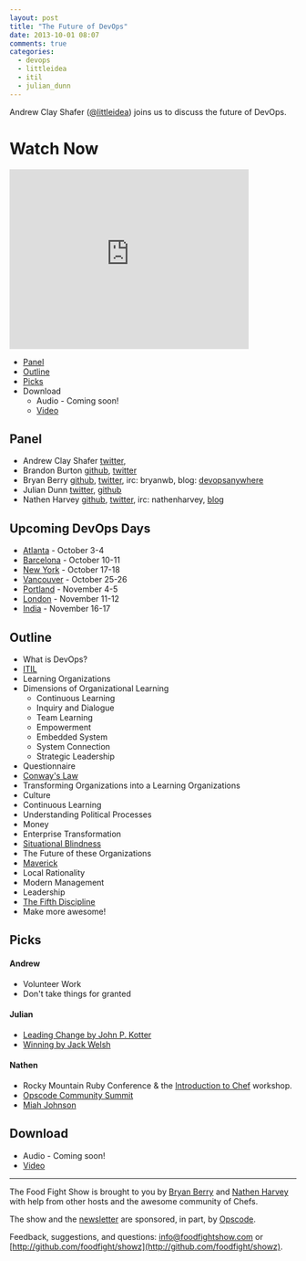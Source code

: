 ```yaml
---
layout: post
title: "The Future of DevOps"
date: 2013-10-01 08:07
comments: true
categories: 
  - devops
  - littleidea
  - itil
  - julian_dunn
---
```


Andrew Clay Shafer ([@littleidea](http://twitter.com/littleidea)) joins us to discuss the future of DevOps.

# Watch Now

<iframe width="420" height="315" src="http://www.youtube.com/embed/jT6JdGHVbj0" frameborder="0" allowfullscreen></iframe>

* [Panel](http://foodfightshow.org/2013/10/the-future-of-devops.html#panel)
* [Outline](http://foodfightshow.org/2013/10/the-future-of-devops.html#outline)
* [Picks](http://foodfightshow.org/2013/10/the-future-of-devops.html#picks)
* Download
  * Audio - Coming soon!
  * [Video](http://youtu.be/jT6JdGHVbj0)

Panel<a name="panel"></a>
-----
* Andrew Clay Shafer [twitter](http:twitter.com/littleidea),
* Brandon Burton [github](http://github.com/solarce), [twitter](https://twitter.com/solarce)
* Bryan Berry [github](http://github.com/bryanwb), [twitter](http://twitter.com/bryanwb), irc: bryanwb, blog: [devopsanywhere](http://devopsanywhere.blogspot.com)
* Julian Dunn [twitter](https://twitter.com/julian_dunn), [github](https://github.com/juliandunn)
* Nathen Harvey [github](http://github.com/nathenharvey), [twitter](http://twitter.com/nathenharvey), irc: nathenharvey, [blog](http://nathenharvey.com)

Upcoming DevOps Days
--------------------

* [Atlanta](http://devopsdays.org/events/2013-atlanta/) - October 3-4
* [Barcelona](http://devopsdays.org/events/2013-barcelona/) - October 10-11
* [New York](http://devopsdays.org/events/2013-newyork/) - October 17-18
* [Vancouver](http://devopsdays.org/events/2013-vancouver/) - October 25-26
* [Portland](http://devopsdays.org/events/2013-portland/) - November 4-5
* [London](http://devopsdays.org/events/2013-london/) - November 11-12
* [India](http://devopsdays.org/events/2013-india/) - November 16-17

Outline<a name="outline"></a>
-------

* What is DevOps?
* [ITIL](http://en.wikipedia.org/wiki/Information_Technology_Infrastructure_Library)
* Learning Organizations
* Dimensions of Organizational Learning
  * Continuous Learning
  * Inquiry and Dialogue
  * Team Learning
  * Empowerment
  * Embedded System
  * System Connection
  * Strategic Leadership
* Questionnaire 
* [Conway's Law](http://en.wikipedia.org/wiki/Conway%27s_law)
* Transforming Organizations into a Learning Organizations
* Culture
* Continuous Learning
* Understanding Political Processes
* Money
* Enterprise Transformation
* [Situational Blindness](http://en.wikipedia.org/wiki/Inattentional_blindness)
* The Future of these Organizations
* [Maverick](http://www.amazon.com/Maverick-Success-Behind-Unusual-Workplace/dp/0446670553)
* Local Rationality
* Modern Management
* Leadership
* [The Fifth Discipline](http://www.amazon.com/The-Fifth-Discipline-Practice-Organization/dp/0553456342)
* Make more awesome!

Picks<a name="picks"></a>
-----
#### Andrew

* Volunteer Work
* Don't take things for granted

#### Julian

* [Leading Change by John P. Kotter](http://www.amazon.com/Leading-Change-Preface-Author-ebook/dp/B00A07FPEO/ref=sr_1_1?ie=UTF8&qid=1380676867&sr=8-1&keywords=john+kotter)
* [Winning by Jack Welsh](http://www.amazon.com/Winning-Ultimate-Business-How--ebook/dp/B000FCK3GO/ref=sr_1_1?ie=UTF8&qid=1380676945&sr=8-1&keywords=winning+jack+welch)

#### Nathen

* Rocky Mountain Ruby Conference &amp; the [Introduction to Chef](https://speakerdeck.com/nathenharvey/intro-to-chef-rocky-mountain-ruby) workshop.
* [Opscode Community Summit](https://wiki.opscode.com/display/chef/Community+Summit+3+-+2013)
* [Miah Johnson](http://www.opscode.com/blog/2013/09/24/awesome-community-chefs-miah-johnson-game-for-cookbooking-awesome/)


Download
--------
* Audio - Coming soon!
* [Video](http://youtu.be/jT6JdGHVbj0)

<hr />

The Food Fight Show is brought to you by [Bryan Berry](https://twitter.com/bryanwb) and [Nathen Harvey](https://twitter.com/nathenharvey) with help from other hosts and the awesome community of Chefs.

The show and the [newsletter](http://us6.campaign-archive2.com/home/?u=7d43a288e882a145b7e99c650&id=ad8186466d) are sponsored, in part, by [Opscode](http://www.opscode.com).

Feedback, suggestions, and questions:  [info@foodfightshow.com](mailto:info@foodfightshow.com) or  [http://github.com/foodfight/showz](http://github.com/foodfight/showz).


